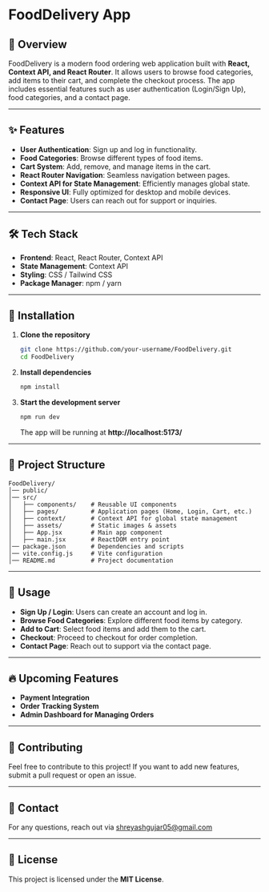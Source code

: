 # FoodDelivery App

## 🚀 Overview
FoodDelivery is a modern food ordering web application built with **React, Context API, and React Router**. It allows users to browse food categories, add items to their cart, and complete the checkout process. The app includes essential features such as user authentication (Login/Sign Up), food categories, and a contact page.

---

## ✨ Features

- **User Authentication**: Sign up and log in functionality.
- **Food Categories**: Browse different types of food items.
- **Cart System**: Add, remove, and manage items in the cart.
- **React Router Navigation**: Seamless navigation between pages.
- **Context API for State Management**: Efficiently manages global state.
- **Responsive UI**: Fully optimized for desktop and mobile devices.
- **Contact Page**: Users can reach out for support or inquiries.

---

## 🛠️ Tech Stack
- **Frontend**: React, React Router, Context API
- **State Management**: Context API
- **Styling**: CSS / Tailwind CSS
- **Package Manager**: npm / yarn

---

## 📌 Installation

1. **Clone the repository**
   ```sh
   git clone https://github.com/your-username/FoodDelivery.git
   cd FoodDelivery
   ```

2. **Install dependencies**
   ```sh
   npm install
   ```

3. **Start the development server**
   ```sh
   npm run dev
   ```
   The app will be running at **http://localhost:5173/**

---

## 📂 Project Structure
```
FoodDelivery/
│── public/
│── src/
│   ├── components/    # Reusable UI components
│   ├── pages/         # Application pages (Home, Login, Cart, etc.)
│   ├── context/       # Context API for global state management
│   ├── assets/        # Static images & assets
│   ├── App.jsx        # Main app component
│   ├── main.jsx       # ReactDOM entry point
│── package.json       # Dependencies and scripts
│── vite.config.js     # Vite configuration
│── README.md          # Project documentation
```

---

## 🚀 Usage

- **Sign Up / Login**: Users can create an account and log in.
- **Browse Food Categories**: Explore different food items by category.
- **Add to Cart**: Select food items and add them to the cart.
- **Checkout**: Proceed to checkout for order completion.
- **Contact Page**: Reach out to support via the contact page.

---

## 🔥 Upcoming Features
- **Payment Integration**
- **Order Tracking System**
- **Admin Dashboard for Managing Orders**

---

## 🤝 Contributing
Feel free to contribute to this project! If you want to add new features, submit a pull request or open an issue.

---

## 📧 Contact
For any questions, reach out via [shreyashgujar05@gmail.com](mailto:your-email@example.com)

---

## 📜 License
This project is licensed under the **MIT License**.


